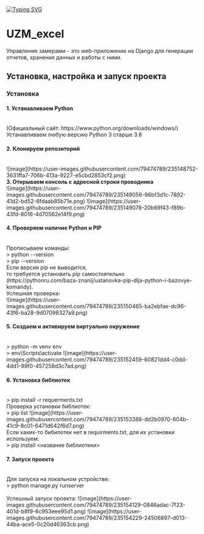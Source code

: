<!---Пример кода-->
[![Typing SVG](https://readme-typing-svg.herokuapp.com?color=%d9eb0f&lines=Управление+замерами)](https://git.io/typing-svg)
# UZM_excel


Управление замерами - это web-приложение на Django для генерации отчетов, хранения данных и работы с ними.  
<h2> Установка, настройка и запуск проекта </h3>

<h3> Установка </h3>  
<h4><b>1. Устанавливаем Python </b></h4> 
<br/>(Официальный сайт: https://www.python.org/downloads/windows/)    
<br/>Устанавливаем любую версию Python 3 старше 3.8    
<br/>
<h4><b>2. Клонируем репозиторий </b></h4>
<br/>
![image](https://user-images.githubusercontent.com/79474789/235148752-3631ffa7-706b-413a-9227-e5cbd2853cf2.png)
<br/>
<b>3. Открываем консоль с адресной строки проводника </b>  
<br/>
![image](https://user-images.githubusercontent.com/79474789/235149056-96bf3d1c-7892-41d2-bd52-6fdaab85b71e.png)
![image](https://user-images.githubusercontent.com/79474789/235149078-20b69f43-f89b-43fd-8016-4d70562e14f9.png)
<br/>
<h4><b>4. Проверяем наличие Python и PIP </b></h4>
<br/>Прописываем команды:   
<br/>> python --version  
<br/>> pip --version  
<br/>Если версия pip не выводится, 
<br/>то требуется установить pip самостоятельно  
<br/>(https://pythonru.com/baza-znanij/ustanovka-pip-dlja-python-i-bazovye-komandy).  
<br/>Успешная проверка:
<br/>
![image](https://user-images.githubusercontent.com/79474789/235150465-ba2ebfae-dc96-43f6-ba28-9d07098327a9.png)
<br/>
<h4><b>5. Создаем и активируем виртуально окружение </b>  </h4>
<br/>> python -m venv env   
<br/>> env\Scripts\activate  
![image](https://user-images.githubusercontent.com/79474789/235152459-60821dd4-c0dd-4dd1-99f0-457258d3c7ad.png)
<br/>
<h4><b>6. Установка библиотек </b>  </h4>
<br/>> pip install -r requerments.txt  
<br/>Проверка установки библиотек:  
<br/>> pip list
![image](https://user-images.githubusercontent.com/79474789/235153388-dd2b0970-604b-41c9-8c01-6471d642f6d7.png)
<br/>Если каких-то бибилотек нет в requirments.txt, для их установки используем:  
<br/>> pip install <название библиотеки>  
<br/>
<h4><b>7. Запуск проекта </b> </h4> 
<br/>Для запуска на локальном устройстве:  
<br/>> python manage.py runserver   
<br/>
<br/>Успешный запуск проекта:  
![image](https://user-images.githubusercontent.com/79474789/235154129-0846adac-7f23-401d-b8f9-6c953eee95d1.png)
![image](https://user-images.githubusercontent.com/79474789/235154229-24506897-d013-44ba-ace5-0c20d46363cb.png)
<br/>

